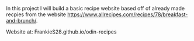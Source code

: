 In this project I will build a basic recipe website based off of already made recpies from the website https://www.allrecipes.com/recipes/78/breakfast-and-brunch/.

Website at: FrankieS28.github.io/odin-recipes